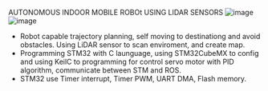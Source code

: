   AUTONOMOUS INDOOR MOBILE ROBOt USING LIDAR SENSORS
![image](https://github.com/user-attachments/assets/aa159d34-8bd1-41bd-8d9a-e2d2e6ee132b)
![image](https://github.com/user-attachments/assets/7871d7ba-3bf3-4198-8128-ef09a27bc11e)


- Robot capable trajectory planning, self moving to destinationg and avoid obstacles. Using LiDAR sensor to scan enviroment, and create map.
- Programming STM32 with C launguage, using STM32CubeMX to config and using KeilC to programming for control servo motor with PID algorithm, communicate between STM and ROS.
- STM32 use Timer interrupt, Timer PWM, UART DMA, Flash memory.
